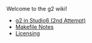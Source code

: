 Welcome to the g2 wiki!

* [g2 in Studio6 (2nd Attempt)](https://github.com/synthetos/g2/wiki/g2-in-Studio6-Second-Attempt)
* [Makefile Notes](https://github.com/synthetos/g2/wiki/Makefile-Notes)
* [Licensing](https://github.com/synthetos/g2/wiki/Licensing)